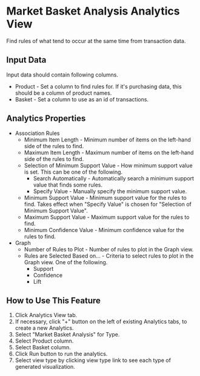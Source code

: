 # Market Basket Analysis Analytics View

Find rules of what tend to occur at the same time from transaction data.

## Input Data
Input data should contain following columns.

  * Product - Set a column to find rules for. If it's purchasing data, this should be a column of product names.
  * Basket - Set a column to use as an id of transactions.

## Analytics Properties
  * Association Rules
    * Minimum Item Length - Minimum number of items on the left-hand side of the rules to find.
    * Maximum Item Length - Maximum number of items on the left-hand side of the rules to find.
    * Selection of Minimum Support Value - How minimum support value is set. This can be one of the following.
      * Search Automatically - Automatically search a minimum support value that finds some rules.
      * Specify Value - Manually specify the minimum support value.
    * Minimum Support Value - Minimum support value for the rules to find. Takes effect when "Specify Value" is chosen for "Selection of Minimum Support Value".
    * Maximum Support Value - Maximum support value for the rules to find.
    * Minimum Confidence Value - Minimum confidence value for the rules to find.
  * Graph
    * Number of Rules to Plot - Number of rules to plot in the Graph view.
    * Rules are Selected Based on... - Criteria to select rules to plot in the Graph view. One of the following.
      * Support
      * Confidence
      * Lift

## How to Use This Feature
1. Click Analytics View tab.
2. If necessary, click "+" button on the left of existing Analytics tabs, to create a new Analytics.
3. Select "Market Basket Analysis" for Type.
4. Select Product column.
5. Select Basket column.
6. Click Run button to run the analytics.
7. Select view type by clicking view type link to see each type of generated visualization.

